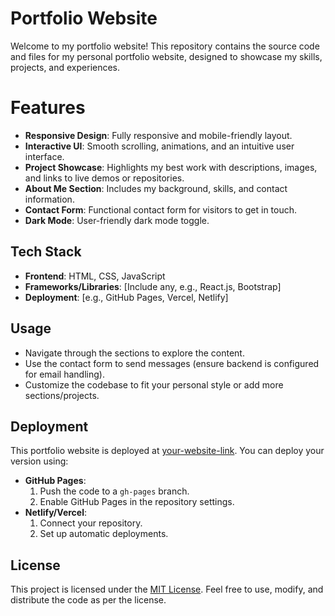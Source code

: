 # Portfolio Website

Welcome to my portfolio website! This repository contains the source code and files for my personal portfolio website, designed to showcase my skills, projects, and experiences.

# Features

- **Responsive Design**: Fully responsive and mobile-friendly layout.
- **Interactive UI**: Smooth scrolling, animations, and an intuitive user interface.
- **Project Showcase**: Highlights my best work with descriptions, images, and links to live demos or repositories.
- **About Me Section**: Includes my background, skills, and contact information.
- **Contact Form**: Functional contact form for visitors to get in touch.
- **Dark Mode**: User-friendly dark mode toggle.

## Tech Stack

- **Frontend**: HTML, CSS, JavaScript
- **Frameworks/Libraries**: [Include any, e.g., React.js, Bootstrap]
- **Deployment**: [e.g., GitHub Pages, Vercel, Netlify]



## Usage

- Navigate through the sections to explore the content.
- Use the contact form to send messages (ensure backend is configured for email handling).
- Customize the codebase to fit your personal style or add more sections/projects.

## Deployment

This portfolio website is deployed at [your-website-link](https://your-website-link.com). You can deploy your version using:

- **GitHub Pages**:
  1. Push the code to a `gh-pages` branch.
  2. Enable GitHub Pages in the repository settings.
- **Netlify/Vercel**:
  1. Connect your repository.
  2. Set up automatic deployments.



## License

This project is licensed under the [MIT License](LICENSE). Feel free to use, modify, and distribute the code as per the license.


